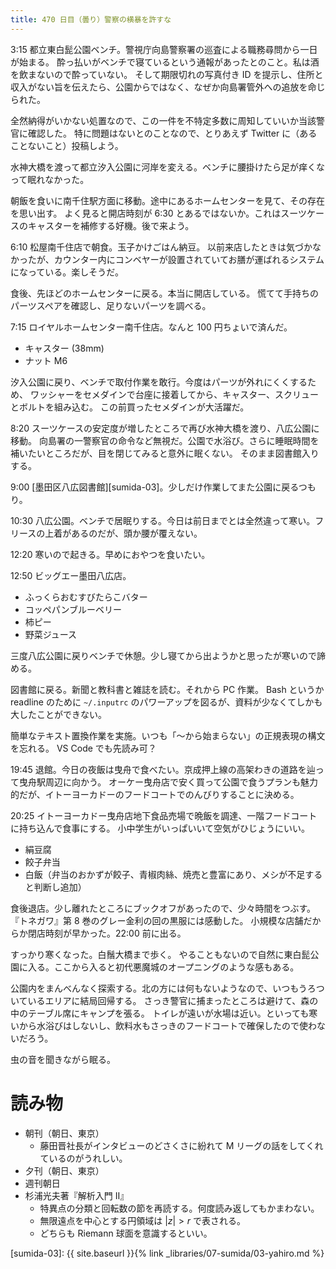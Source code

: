```yaml
---
title: 470 日目（曇り）警察の横暴を許すな
---
```


3:15 都立東白髭公園ベンチ。警視庁向島警察署の巡査による職務尋問から一日が始まる。
酔っ払いがベンチで寝ているという通報があったとのこと。私は酒を飲まないので酔っていない。
そして期限切れの写真付き ID を提示し、住所と収入がない旨を伝えたら、公園からではなく、なぜか向島署管外への追放を命じられた。

全然納得がいかない処置なので、この一件を不特定多数に周知していいか当該警官に確認した。
特に問題はないとのことなので、とりあえず Twitter に（あることないこと）投稿しよう。

水神大橋を渡って都立汐入公園に河岸を変える。ベンチに腰掛けたら足が痒くなって眠れなかった。

朝飯を食いに南千住駅方面に移動。途中にあるホームセンターを見て、その存在を思い出す。
よく見ると開店時刻が 6:30 とあるではないか。これはスーツケースのキャスターを補修する好機。後で来よう。

6:10 松屋南千住店で朝食。玉子かけごはん納豆。
以前来店したときは気づかなかったが、カウンター内にコンベヤーが設置されていてお膳が運ばれるシステムになっている。楽しそうだ。

食後、先ほどのホームセンターに戻る。本当に開店している。
慌てて手持ちのパーツスペアを確認し、足りないパーツを調べる。

7:15 ロイヤルホームセンター南千住店。なんと 100 円ちょいで済んだ。

* キャスター (38mm)
* ナット M6

汐入公園に戻り、ベンチで取付作業を敢行。今度はパーツが外れにくくするため、
ワッシャーをセメダインで台座に接着してから、キャスター、スクリューとボルトを組み込む。
この前買ったセメダインが大活躍だ。

8:20 スーツケースの安定度が増したところで再び水神大橋を渡り、八広公園に移動。
向島署の一警察官の命令など無視だ。公園で水浴び。さらに睡眠時間を補いたいところだが、目を閉じてみると意外に眠くない。
そのまま図書館入りする。

9:00 [墨田区八広図書館][sumida-03]。少しだけ作業してまた公園に戻るつもり。

10:30 八広公園。ベンチで居眠りする。今日は前日までとは全然違って寒い。フリースの上着があるのだが、頭か腰が覆えない。

12:20 寒いので起きる。早めにおやつを食いたい。

12:50 ビッグエー墨田八広店。

* ふっくらおむすびたらこバター
* コッペパンブルーベリー
* 柿ピー
* 野菜ジュース

三度八広公園に戻りベンチで休憩。少し寝てから出ようかと思ったが寒いので諦める。

図書館に戻る。新聞と教科書と雑誌を読む。それから PC 作業。
Bash というか readline のために `~/.inputrc` のパワーアップを図るが、資料が少なくてしかも大したことができない。

簡単なテキスト置換作業を実施。いつも「～から始まらない」の正規表現の構文を忘れる。
VS Code でも先読み可？

19:45 退館。今日の夜飯は曳舟で食べたい。京成押上線の高架わきの道路を辿って曳舟駅周辺に向かう。
オーケー曳舟店で安く買って公園で食うプランも魅力的だが、イトーヨーカドーのフードコートでのんびりすることに決める。

20:25 イトーヨーカドー曳舟店地下食品売場で晩飯を調達、一階フードコートに持ち込んで食事にする。
小中学生がいっぱいいて空気がひじょうにいい。

* 絹豆腐
* 餃子弁当
* 白飯（弁当のおかずが餃子、青椒肉絲、焼売と豊富にあり、メシが不足すると判断し追加）

食後退店。少し離れたところにブックオフがあったので、少々時間をつぶす。
『トネガワ』第 8 巻のグレー金利の回の黒服には感動した。
小規模な店舗だからか閉店時刻が早かった。22:00 前に出る。

すっかり寒くなった。白鬚大橋まで歩く。
やることもないので自然に東白髭公園に入る。ここから入ると初代悪魔城のオープニングのような感もある。

公園内をまんべんなく探索する。北の方には何もないようなので、いつもうろついているエリアに結局回帰する。
さっき警官に捕まったところは避けて、森の中のテーブル席にキャンプを張る。
トイレが遠いが水場は近い。といっても寒いから水浴びはしないし、飲料水もさっきのフードコートで確保したので使わないだろう。

虫の音を聞きながら眠る。

# 読み物

* 朝刊（朝日、東京）
  * 藤田晋社長がインタビューのどさくさに紛れて M リーグの話をしてくれているのがうれしい。
* 夕刊（朝日、東京）
* 週刊朝日
* 杉浦光夫著『解析入門 II』
  * 特異点の分類と回転数の節を再読する。何度読み返してもかまわない。
  * 無限遠点を中心とする円領域は $\lvert z \rvert > r$ で表される。
  * どちらも Riemann 球面を意識するといい。

[sumida-03]: {{ site.baseurl }}{% link _libraries/07-sumida/03-yahiro.md %}

